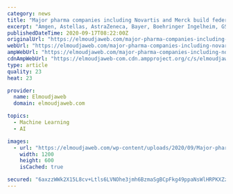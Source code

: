 ```yaml
---
category: news
title: "Major pharma companies including Novartis and Merck build federated learning platform for drug discovery – Jaweb"
excerpt: "Amgen, Astellas, AstraZeneca, Bayer, Boehringer Ingelheim, GSK, Institut De Recherches Servier, Janssen, Merck, and Novartis — inked an agreement to build a shared platform called MELLODDY (Machine Learning Ledger Orchestration for Drug Discovery)."
publishedDateTime: 2020-09-17T08:22:00Z
originalUrl: "https://elmoudjaweb.com/major-pharma-companies-including-novartis-and-merck-build-federated-learning-platform-for-drug-discovery-jaweb/"
webUrl: "https://elmoudjaweb.com/major-pharma-companies-including-novartis-and-merck-build-federated-learning-platform-for-drug-discovery-jaweb/"
ampWebUrl: "https://elmoudjaweb.com/major-pharma-companies-including-novartis-and-merck-build-federated-learning-platform-for-drug-discovery-jaweb/?amp"
cdnAmpWebUrl: "https://elmoudjaweb-com.cdn.ampproject.org/c/s/elmoudjaweb.com/major-pharma-companies-including-novartis-and-merck-build-federated-learning-platform-for-drug-discovery-jaweb/?amp"
type: article
quality: 23
heat: 23

provider:
  name: Elmoudjaweb
  domain: elmoudjaweb.com

topics:
  - Machine Learning
  - AI

images:
  - url: "https://elmoudjaweb.com/wp-content/uploads/2020/09/Major-pharma-companies-including-Novartis-and-Merck-build-federated-learning.jpg"
    width: 1200
    height: 600
    isCached: true

secured: "6axzzWWk2X15L8cv+Ltls6LVNOhe3jmh6BzmaSgBCpFkg49ppaNsWlHRPKXZzw6IZSEzrXy5md3PJQArtRliYRpLUtcR5dmMhZkX6NUABiu1ePLh2DehVHEHBcvpV4kXxrtR2hNY044rfJ+uefph0fscJhjTdOKqBaUmz3VcDtkF/PBC89H2EoEbfPGbdScv5fVWfNzBU06sp6avw4CnMi6Xf4+DCbO26yy0HtNYMGjKewtpx3TNFa2711nTGR570fZjPpnYVdGQpZZ1YWg1D8Ue05H+hrhiT2GmF+ZPzRnDnUv0Vw3g3PvUDpeiOmRk8O4cXVnXw/3vMdYvsyMXed9k3pteojJMk2ImjZuXQAI=;od9/Rn5pvdgNMJHOtZJBXw=="
---
```


